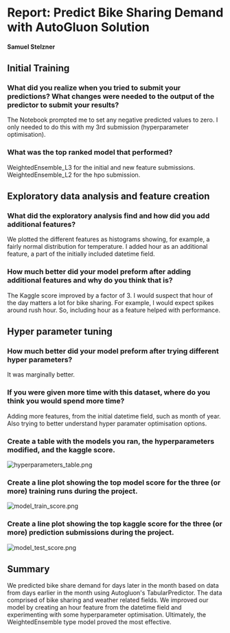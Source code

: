 # Report: Predict Bike Sharing Demand with AutoGluon Solution
#### Samuel Stelzner

## Initial Training
### What did you realize when you tried to submit your predictions? What changes were needed to the output of the predictor to submit your results?
The Notebook prompted me to set any negative predicted values to zero. I only needed to do this with my 3rd submission (hyperparameter optimisation).

### What was the top ranked model that performed?
WeightedEnsemble_L3 for the initial and new feature submissions. WeightedEnsemble_L2 for the hpo submission.

## Exploratory data analysis and feature creation
### What did the exploratory analysis find and how did you add additional features?
We plotted the different features as histograms showing, for example, a fairly normal distribution for temperature. I added hour as an additional feature, a part of the initially included datetime field.

### How much better did your model preform after adding additional features and why do you think that is?
The Kaggle score improved by a factor of 3. I would suspect that hour of the day matters a lot for bike sharing. For example, I would expect spikes around rush hour. So, including hour as a feature helped with performance.

## Hyper parameter tuning
### How much better did your model preform after trying different hyper parameters?
It was marginally better.

### If you were given more time with this dataset, where do you think you would spend more time?
Adding more features, from the initial datetime field, such as month of year. Also trying to better understand hyper paramater optimisation options.

### Create a table with the models you ran, the hyperparameters modified, and the kaggle score.
![hyperparameters_table.png](https://d-lqanqkvbc3iy.studio.us-east-1.sagemaker.aws/jupyter/default/files/nd009t-c1-intro-to-ml-project-starter/hyperparameters_table.png?_xsrf=2%7C72a5e37c%7Cb7905930bf2c5d1091ece486dbd004bf%7C1666443342)

### Create a line plot showing the top model score for the three (or more) training runs during the project.

![model_train_score.png](https://d-lqanqkvbc3iy.studio.us-east-1.sagemaker.aws/jupyter/default/files/nd009t-c1-intro-to-ml-project-starter/model_train_score.png?_xsrf=2%7C72a5e37c%7Cb7905930bf2c5d1091ece486dbd004bf%7C1666443342)

### Create a line plot showing the top kaggle score for the three (or more) prediction submissions during the project.

![model_test_score.png](https://d-lqanqkvbc3iy.studio.us-east-1.sagemaker.aws/jupyter/default/files/nd009t-c1-intro-to-ml-project-starter/model_test_score.png?_xsrf=2%7C72a5e37c%7Cb7905930bf2c5d1091ece486dbd004bf%7C1666443342)

## Summary
We predicted bike share demand for days later in the month based on data from days earlier in the month using Autogluon's TabularPredictor. The data comprised of bike sharing and weather related fields. We improved our model by creating an hour feature from the datetime field and experimenting with some hyperparameter optimisation. Ultimately, the WeightedEnsemble type model proved the most effective.